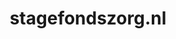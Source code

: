---
layout: post
title:  "stagefondszorg.nl"
internal_url:  "/dutchgov/stagefondszorg.nl.html"
subdomains_count: 2
all_subdomains_count: 11
urls_count: 2
ssl_rank: 0
http_rank: 75
url_link: /data/stagefondszorg.nl/urls.txt
all_subdomains_link: /data/stagefondszorg.nl/all_subdomains.txt
subdomains_link: /data/stagefondszorg.nl/subdomains.txt
categories: dutchgov
---